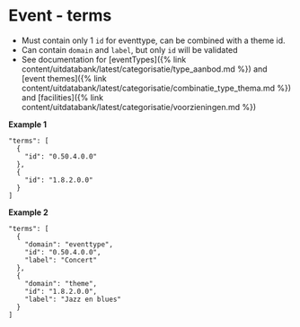 ---
---

# Event - terms

* Must contain only 1 `id` for eventtype, can be combined with a theme id.
* Can contain `domain` and `label`, but only `id` will be validated
* See documentation for [eventTypes]({% link content/uitdatabank/latest/categorisatie/type_aanbod.md %}) and [event themes]({% link content/uitdatabank/latest/categorisatie/combinatie_type_thema.md %}) and [facilities]({% link content/uitdatabank/latest/categorisatie/voorzieningen.md %})

**Example 1**

```
"terms": [
  {
    "id": "0.50.4.0.0"
  },
  {
    "id": "1.8.2.0.0"
  }
]
```

**Example 2**

```
"terms": [
  {
    "domain": "eventtype",
    "id": "0.50.4.0.0",
    "label": "Concert"
  },
  {
    "domain": "theme",
    "id": "1.8.2.0.0",
    "label": "Jazz en blues"
  }
]
```
